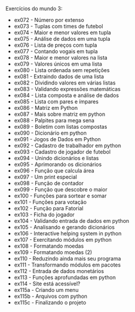Exercícios do mundo 3:

- ex072 - Número por extenso
- ex073 - Tuplas com times de futebol
- ex074 - Maior e menor valores em tupla
- ex075 - Análise de dados em uma tupla
- ex076 - Lista de preços com tupla
- ex077 - Contando vogais em tupla
- ex078 - Maior e menor valores na lista
- ex079 - Valores únicos em uma lista
- ex080 - Lista ordenada sem repetições
- ex081 - Extraindo dados de uma lista
- ex082 - Dividindo valores em várias listas
- ex083 - Validando expressões matemáticas
- ex084 - Lista composta e análise de dados
- ex085 - Lista com pares e ímpares
- ex086 - Matriz em Python
- ex087 - Mais sobre matriz em python
- ex088 - Palpites para mega sena
- ex089 - Boletim com listas compostas
- ex090 - Dicionário em python
- ex091 - Jogos de Dados em Python
- ex092 - Cadastro de trabalhador em python
- ex093 - Cadastro de jogador de futebol
- ex094 - Unindo dicionários e listas
- ex095 - Aprimorando os dicionários
- ex096 - Função que calcula área
- ex097 - Um print especial
- ex098 - Função de contador
- ex099 - Função que descobre o maior
- ex100 - Funções para sortear e somar
- ex101 - Funções para votação
- ex102 - Função para Fatorial
- ex103 - Ficha do jogador
- ex104 - Validando entrada de dados em python
- ex105 - Analisando e gerando dicionários
- ex106 - Interactive helping system in python
- ex107 - Exercitando módulos em python
- ex108 - Formatando moedas
- ex109 - Formatando moedas (2)
- ex110 - Reduzindo ainda mais seu programa
- ex111 - Transformando módulos em pacotes
- ex112 - Entrada de dados monetários
- ex113 - Funções aprofundadas em python
- ex114 - Site está acessível?
- ex115a - Criando um menu
- ex115b - Arquivos com python
- ex115c - Finalizando o projeto